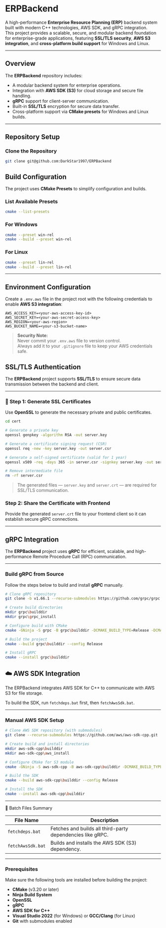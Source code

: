 # ERPBackend

A high-performance **Enterprise Resource Planning (ERP)** backend system built with modern C++ technologies, AWS SDK, and gRPC integration.  
This project provides a scalable, secure, and modular backend foundation for enterprise-grade applications, featuring **SSL/TLS security**, **AWS S3 integration**, and **cross-platform build support** for Windows and Linux.

---

##  Overview

The **ERPBackend** repository includes:
- A modular backend system for enterprise operations.
- Integration with **AWS SDK (S3)** for cloud storage and secure file handling.
- **gRPC** support for client-server communication.
- Built-in **SSL/TLS** encryption for secure data transfer.
- Cross-platform support via **CMake presets** for Windows and Linux builds.

---

##  Repository Setup

### Clone the Repository

```bash
git clone git@github.com:DarkStar1997/ERPBackend
```
##  Build Configuration

The project uses **CMake Presets** to simplify configuration and builds.

### List Available Presets
```bash
cmake --list-presets
```
### For Windows
```bash
cmake --preset win-rel
cmake --build --preset win-rel
```
### For Linux
```bash
cmake --preset lin-rel
cmake --build --preset lin-rel
```
---
##  **Environment Configuration**

Create a `.env.aws` file in the project root with the following credentials to enable **AWS S3 integration**:

```env
AWS_ACCESS_KEY=<your-aws-access-key-id>
AWS_SECRET_KEY=<your-aws-secret-access-key>
AWS_REGION=<your-aws-region>
AWS_BUCKET_NAME=<your-s3-bucket-name>
```
>  **Security Note:**  
> Never commit your `.env.aws` file to version control.  
> Always add it to your `.gitignore` file to keep your AWS credentials safe.

##  SSL/TLS Authentication

The **ERPBackend** project supports **SSL/TLS** to ensure secure data transmission between the backend and client.

---

### 🧩 Step 1: Generate SSL Certificates

Use **OpenSSL** to generate the necessary private and public certificates.

```bash
cd cert

# Generate a private key
openssl genpkey -algorithm RSA -out server.key

# Generate a certificate signing request (CSR)
openssl req -new -key server.key -out server.csr

# Generate a self-signed certificate (valid for 1 year)
openssl x509 -req -days 365 -in server.csr -signkey server.key -out server.crt

# Remove intermediate file
rm -rf server.csr
```
> The generated files — `server.key` and `server.crt` — are required for SSL/TLS communication.

### Step 2: Share the Certificate with Frontend

Provide the generated `server.crt` file to your frontend client so it can establish secure gRPC connections.


---
##  gRPC Integration

The **ERPBackend** project uses **gRPC** for efficient, scalable, and high-performance Remote Procedure Call (RPC) communication.

---

###  Build gRPC from Source

Follow the steps below to build and install **gRPC** manually.

```bash
# Clone gRPC repository
git clone -b v1.66.1 --recurse-submodules https://github.com/grpc/grpc

# Create build directories
mkdir grpc\builddir
mkdir grpc\grpc_install

# Configure build with CMake
cmake -GNinja -S grpc -B grpc\builddir -DCMAKE_BUILD_TYPE=Release -DCMAKE_INSTALL_PREFIX=grpc\grpc_install -DABSL_PROPAGATE_CXX_STD=ON -DABSL_ENABLE_INSTALL=ON

# Build the project
cmake --build grpc\builddir --config Release

# Install gRPC
cmake --install grpc\builddir
```


## ☁️ AWS SDK Integration

The ERPBackend integrates AWS SDK for C++ to communicate with AWS S3 for file storage.

To build the SDK, run `fetchdeps.bat` first, then `fetchAwsSdk.bat`.


---
### Manual AWS SDK Setup
```bash
# Clone AWS SDK repository (with submodules)
git clone --recurse-submodules https://github.com/aws/aws-sdk-cpp.git

# Create build and install directories
mkdir aws-sdk-cpp\builddir
mkdir aws-sdk-cpp\aws_install

# Configure CMake for S3 module
cmake -GNinja -S aws-sdk-cpp -B aws-sdk-cpp\builddir -DCMAKE_BUILD_TYPE=Release -DCMAKE_INSTALL_PREFIX=aws-sdk-cpp\aws_install -DBUILD_ONLY="s3" -DBUILD_SHARED_LIBS=OFF

# Build the SDK
cmake --build aws-sdk-cpp\builddir --config Release

# Install the SDK
cmake --install aws-sdk-cpp\builddir
```

---
🧰 Batch Files Summary

| File Name          | Description                                                                 |
|---------------------|------------------------------------------------------------------------------|
| `fetchdeps.bat`     | Fetches and builds all third-party dependencies like gRPC.                  |
| `fetchAwsSdk.bat`   | Builds and installs the AWS SDK (S3) dependency.                            |

---

###  Prerequisites

Make sure the following tools are installed before building the project:

- **CMake** (v3.20 or later)
- **Ninja Build System**
- **OpenSSL**
- **gRPC**
- **AWS SDK for C++**
- **Visual Studio 2022** (for Windows) or **GCC/Clang** (for Linux)
- **Git** with submodules enabled



